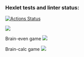 ### Hexlet tests and linter status:
[![Actions Status](https://github.com/patronussun/python-project-49/workflows/hexlet-check/badge.svg)](https://github.com/patronussun/python-project-49/actions)

<a href="https://codeclimate.com/github/patronussun/python-project-49/maintainability"><img src="https://api.codeclimate.com/v1/badges/2686d1fe2356ed647087/maintainability" /></a>

Brain-even game
<a href="https://asciinema.org/a/4YgshECwXQ8UjYY3F5ibsgnTT" target="_blank"><img src="https://asciinema.org/a/4YgshECwXQ8UjYY3F5ibsgnTT.svg" /></a>

Brain-calc game
<a href="https://asciinema.org/a/Mmh1DVVeaetGZCzplv8yGMJQj" target="_blank"><img src="https://asciinema.org/a/Mmh1DVVeaetGZCzplv8yGMJQj.svg" /></a>